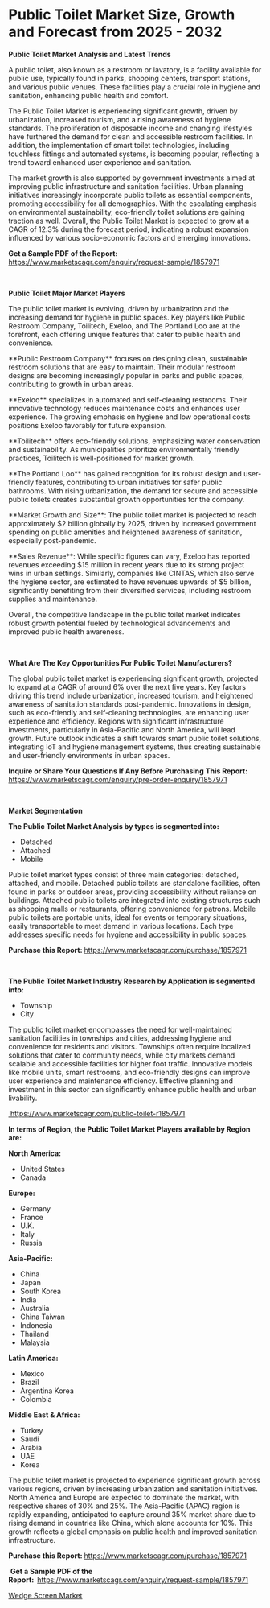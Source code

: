 <p><h1>Public Toilet Market Size, Growth and Forecast from 2025 - 2032</h1></p><p><strong>Public Toilet Market Analysis and Latest Trends</strong></p>
<p><p>A public toilet, also known as a restroom or lavatory, is a facility available for public use, typically found in parks, shopping centers, transport stations, and various public venues. These facilities play a crucial role in hygiene and sanitation, enhancing public health and comfort.</p><p>The Public Toilet Market is experiencing significant growth, driven by urbanization, increased tourism, and a rising awareness of hygiene standards. The proliferation of disposable income and changing lifestyles have furthered the demand for clean and accessible restroom facilities. In addition, the implementation of smart toilet technologies, including touchless fittings and automated systems, is becoming popular, reflecting a trend toward enhanced user experience and sanitation.</p><p>The market growth is also supported by government investments aimed at improving public infrastructure and sanitation facilities. Urban planning initiatives increasingly incorporate public toilets as essential components, promoting accessibility for all demographics. With the escalating emphasis on environmental sustainability, eco-friendly toilet solutions are gaining traction as well. Overall, the Public Toilet Market is expected to grow at a CAGR of 12.3% during the forecast period, indicating a robust expansion influenced by various socio-economic factors and emerging innovations.</p></p>
<p><strong>Get a Sample PDF of the Report:&nbsp;</strong> <a href="https://www.marketscagr.com/enquiry/request-sample/1857971?utm_campaign=2008&utm_medium=2&utm_source=Github&utm_content=ia&utm_term=22022025&utm_id=public-toilet">https://www.marketscagr.com/enquiry/request-sample/1857971</a></p>
<p>&nbsp;</p>
<p><strong>Public Toilet Major Market Players</strong></p>
<p><p>The public toilet market is evolving, driven by urbanization and the increasing demand for hygiene in public spaces. Key players like Public Restroom Company, Toilitech, Exeloo, and The Portland Loo are at the forefront, each offering unique features that cater to public health and convenience.</p><p>**Public Restroom Company** focuses on designing clean, sustainable restroom solutions that are easy to maintain. Their modular restroom designs are becoming increasingly popular in parks and public spaces, contributing to growth in urban areas.</p><p>**Exeloo** specializes in automated and self-cleaning restrooms. Their innovative technology reduces maintenance costs and enhances user experience. The growing emphasis on hygiene and low operational costs positions Exeloo favorably for future expansion.</p><p>**Toilitech** offers eco-friendly solutions, emphasizing water conservation and sustainability. As municipalities prioritize environmentally friendly practices, Toilitech is well-positioned for market growth.</p><p>**The Portland Loo** has gained recognition for its robust design and user-friendly features, contributing to urban initiatives for safer public bathrooms. With rising urbanization, the demand for secure and accessible public toilets creates substantial growth opportunities for the company.</p><p>**Market Growth and Size**: The public toilet market is projected to reach approximately $2 billion globally by 2025, driven by increased government spending on public amenities and heightened awareness of sanitation, especially post-pandemic. </p><p>**Sales Revenue**: While specific figures can vary, Exeloo has reported revenues exceeding $15 million in recent years due to its strong project wins in urban settings. Similarly, companies like CINTAS, which also serve the hygiene sector, are estimated to have revenues upwards of $5 billion, significantly benefiting from their diversified services, including restroom supplies and maintenance.</p><p>Overall, the competitive landscape in the public toilet market indicates robust growth potential fueled by technological advancements and improved public health awareness.</p></p>
<p>&nbsp;</p>
<p><strong>What Are The Key Opportunities For Public Toilet Manufacturers?</strong></p>
<p><p>The global public toilet market is experiencing significant growth, projected to expand at a CAGR of around 6% over the next five years. Key factors driving this trend include urbanization, increased tourism, and heightened awareness of sanitation standards post-pandemic. Innovations in design, such as eco-friendly and self-cleaning technologies, are enhancing user experience and efficiency. Regions with significant infrastructure investments, particularly in Asia-Pacific and North America, will lead growth. Future outlook indicates a shift towards smart public toilet solutions, integrating IoT and hygiene management systems, thus creating sustainable and user-friendly environments in urban spaces.</p></p>
<p><strong>Inquire or Share Your Questions If Any Before Purchasing This Report:</strong> <a href="https://www.marketscagr.com/enquiry/pre-order-enquiry/1857971?utm_campaign=2008&utm_medium=2&utm_source=Github&utm_content=ia&utm_term=22022025&utm_id=public-toilet">https://www.marketscagr.com/enquiry/pre-order-enquiry/1857971</a></p>
<p>&nbsp;</p>
<p><strong>Market Segmentation</strong></p>
<p><strong>The Public Toilet Market Analysis by types is segmented into:</strong></p>
<p><ul><li>Detached</li><li>Attached</li><li>Mobile</li></ul></p>
<p><p>Public toilet market types consist of three main categories: detached, attached, and mobile. Detached public toilets are standalone facilities, often found in parks or outdoor areas, providing accessibility without reliance on buildings. Attached public toilets are integrated into existing structures such as shopping malls or restaurants, offering convenience for patrons. Mobile public toilets are portable units, ideal for events or temporary situations, easily transportable to meet demand in various locations. Each type addresses specific needs for hygiene and accessibility in public spaces.</p></p>
<p><strong>Purchase this Report:&nbsp;</strong><a href="https://www.marketscagr.com/purchase/1857971?utm_campaign=2008&utm_medium=2&utm_source=Github&utm_content=ia&utm_term=22022025&utm_id=public-toilet">https://www.marketscagr.com/purchase/1857971</a></p>
<p>&nbsp;</p>
<p><strong>The Public Toilet Market Industry Research by Application is segmented into:</strong></p>
<p><ul><li>Township</li><li>City</li></ul></p>
<p><p>The public toilet market encompasses the need for well-maintained sanitation facilities in townships and cities, addressing hygiene and convenience for residents and visitors. Townships often require localized solutions that cater to community needs, while city markets demand scalable and accessible facilities for higher foot traffic. Innovative models like mobile units, smart restrooms, and eco-friendly designs can improve user experience and maintenance efficiency. Effective planning and investment in this sector can significantly enhance public health and urban livability.</p></p>
<p><a href="https://www.marketscagr.com/public-toilet-r1857971?utm_campaign=2008&utm_medium=2&utm_source=Github&utm_content=ia&utm_term=22022025&utm_id=public-toilet">&nbsp;https://www.marketscagr.com/public-toilet-r1857971</a></p>
<p><strong>In terms of Region, the Public Toilet Market Players available by Region are:</strong></p>
<p>
    <p> <strong> North America: </strong>
        <ul>
            <li>United States</li>
            <li>Canada</li>
        </ul>
        </p> 
    <p> <strong> Europe: </strong>
        <ul>
            <li>Germany</li>
            <li>France</li>
            <li>U.K.</li>
            <li>Italy</li>
            <li>Russia</li>
        </ul>
        </p> 
    <p> <strong> Asia-Pacific: </strong>
        <ul>
            <li>China</li>
            <li>Japan</li>
            <li>South Korea</li>
            <li>India</li>
            <li>Australia</li>
            <li>China Taiwan</li>
            <li>Indonesia</li>
            <li>Thailand</li>
            <li>Malaysia</li>
        </ul>
        </p> 
    <p> <strong> Latin America: </strong>
        <ul>
            <li>Mexico</li>
            <li>Brazil</li>
            <li>Argentina Korea</li>
            <li>Colombia</li>
        </ul>
        </p> 
    <p> <strong> Middle East & Africa: </strong>
        <ul>
            <li>Turkey</li>
            <li>Saudi</li>
            <li>Arabia</li>
            <li>UAE</li>
            <li>Korea</li>
        </ul>
    </p>
    </p>
<p><p>The public toilet market is projected to experience significant growth across various regions, driven by increasing urbanization and sanitation initiatives. North America and Europe are expected to dominate the market, with respective shares of 30% and 25%. The Asia-Pacific (APAC) region is rapidly expanding, anticipated to capture around 35% market share due to rising demand in countries like China, which alone accounts for 10%. This growth reflects a global emphasis on public health and improved sanitation infrastructure.</p></p>
<p><strong>Purchase this Report: </strong><a href="https://www.marketscagr.com/purchase/1857971?utm_campaign=2008&utm_medium=2&utm_source=Github&utm_content=ia&utm_term=22022025&utm_id=public-toilet">https://www.marketscagr.com/purchase/1857971</a></p>
<p>&nbsp;<strong>Get a Sample PDF of the Report:&nbsp;&nbsp;</strong><a href="https://www.marketscagr.com/enquiry/request-sample/1857971?utm_campaign=2008&utm_medium=2&utm_source=Github&utm_content=ia&utm_term=22022025&utm_id=public-toilet">https://www.marketscagr.com/enquiry/request-sample/1857971</a></p>
<p><strong></strong></p>
<p><p><a href="https://github.com/wileonie19657/Market-Research-Report-List-1/blob/main/wedge-screen-market.md?utm_campaign=2008&utm_medium=2&utm_source=Github&utm_content=ia&utm_term=22022025&utm_id=public-toilet">Wedge Screen Market</a></p></p>